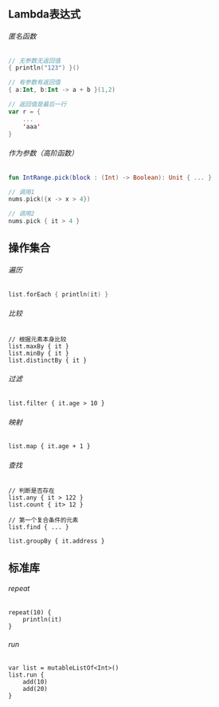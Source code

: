 ## Lambda表达式

###### 匿名函数

```kotlin
// 无参数无返回值
{ println("123") }()

// 有参数有返回值
{ a:Int, b:Int -> a + b }(1,2)

// 返回值是最后一行
var r = {
    ...
    'aaa'
}
```

###### 作为参数（高阶函数）

```kotlin
fun IntRange.pick(block : (Int) -> Boolean): Unit { ... }

// 调用1
nums.pick({x -> x > 4})

// 调用2
nums.pick { it > 4 }
```

## 操作集合

######  遍历

```kotlin
list.forEach { println(it) }
```

###### 比较

```
// 根据元素本身比较
list.maxBy { it }
list.minBy { it }
list.distinctBy { it }
```

###### 过滤

```
list.filter { it.age > 10 }
```

###### 映射

```
list.map { it.age + 1 }
```

###### 查找

```
// 判断是否存在
list.any { it > 122 }
list.count { it> 12 }

// 第一个复合条件的元素
list.find { ... }

list.groupBy { it.address }
```

## 标准库

###### repeat

```
repeat(10) { 
	println(it)
}
```

###### run

```
var list = mutableListOf<Int>()
list.run {
    add(10)
    add(20)
}
```

